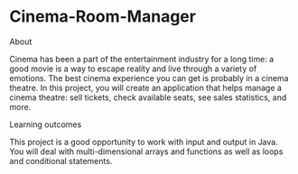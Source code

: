 # Cinema-Room-Manager

About

Cinema has been a part of the entertainment industry for a long time: a good movie is a way to escape reality and live through a variety of emotions. The best cinema experience you can get is probably in a cinema theatre. In this project, you will create an application that helps manage a cinema theatre: sell tickets, check available seats, see sales statistics, and more.

Learning outcomes

This project is a good opportunity to work with input and output in Java. You will deal with multi-dimensional arrays and functions as well as loops and conditional statements.
